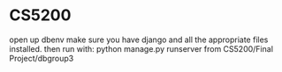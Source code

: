 # CS5200
open up dbenv
make sure you have django and all the appropriate files installed. 
then run with: python manage.py runserver from CS5200/Final Project/dbgroup3


